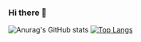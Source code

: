 ### Hi there 👋

![Anurag's GitHub stats](https://github-readme-stats.vercel.app/api?username=michaelschwob&count_private=true&bg_color=DEG,"CF0A2C","BF5700") [![Top Langs](https://github-readme-stats.vercel.app/api/top-langs/?username=michaelschwob&layout=compact&theme=cobalt)](https://github.com/anuraghazra/github-readme-stats)

<!--
**michaelschwob/michaelschwob** is a ✨ _special_ ✨ repository because its `README.md` (this file) appears on your GitHub profile.

Here are some ideas to get you started:

- 🔭 I’m currently working on ...
- 🌱 I’m currently learning ...
- 👯 I’m looking to collaborate on ...
- 🤔 I’m looking for help with ...
- 💬 Ask me about ...
- 📫 How to reach me: ...
- 😄 Pronouns: ...
- ⚡ Fun fact: ...
-->
